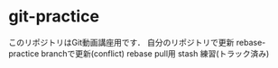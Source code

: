 # git-practice
このリポジトリはGit動画講座用です．
自分のリポジトリで更新
rebase-practice branchで更新(conflict)
rebase pull用
stash 練習(トラック済み)

